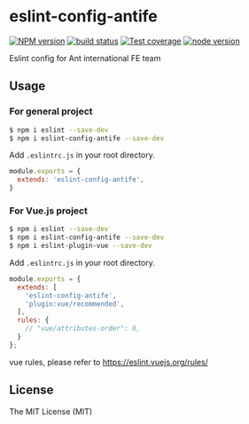 # eslint-config-antife

[![NPM version][npm-image]][npm-url]
[![build status][travis-image]][travis-url]
[![Test coverage][coveralls-image]][coveralls-url]
[![node version][node-image]][node-url]

[npm-image]: http://img.shields.io/npm/v/eslint-config-antife.svg?style=flat-square
[npm-url]: http://npmjs.org/package/eslint-config-antife
[travis-image]: https://img.shields.io/travis/ant-ife/eslint-config-antife.svg?style=flat-square
[travis-url]: https://travis-ci.org/ant-ife/eslint-config-antife
[coveralls-image]: https://img.shields.io/coveralls/ant-ife/eslint-config-antife.svg?style=flat-square
[coveralls-url]: https://coveralls.io/r/ant-ife/eslint-config-antife?branch=master
[node-image]: https://img.shields.io/badge/node.js-%3E=8-green.svg?style=flat-square
[node-url]: http://nodejs.org/download/

Eslint config for Ant international FE team

## Usage

### For general project

```bash
$ npm i eslint --save-dev
$ npm i eslint-config-antife --save-dev
```

Add `.eslintrc.js` in your root directory.

```javascript
module.exports = {
  extends: 'eslint-config-antife',
}
```

### For Vue.js project

```bash
$ npm i eslint --save-dev
$ npm i eslint-config-antife --save-dev
$ npm i eslint-plugin-vue --save-dev
```

Add `.eslintrc.js` in your root directory.

```javascript
module.exports = {
  extends: [
    'eslint-config-antife',
    'plugin:vue/recommended',
  ],
  rules: {
    // "vue/attributes-order": 0,
  }
};
```

vue rules, please refer to https://eslint.vuejs.org/rules/

## License

The MIT License (MIT)

